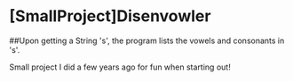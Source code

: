 # [SmallProject]Disenvowler
##Upon getting a String 's', the program lists the vowels and consonants in 's'.


Small project I did a few years ago for fun when starting out!
